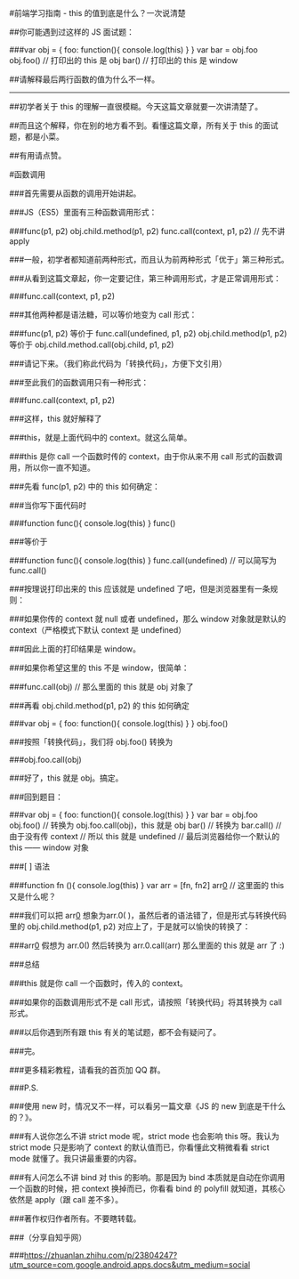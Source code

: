 #前端学习指南 - this 的值到底是什么？一次说清楚
  
  ##你可能遇到过这样的 JS 面试题：
  
  ###var obj = { foo: function(){ console.log(this) } } var bar = obj.foo obj.foo() // 打印出的 this 是 obj bar() // 打印出的 this 是 window
  
  ##请解释最后两行函数的值为什么不一样。
  
  -------
  
  ##初学者关于 this 的理解一直很模糊。今天这篇文章就要一次讲清楚了。
  
  ##而且这个解释，你在别的地方看不到。看懂这篇文章，所有关于 this 的面试题，都是小菜。
  
  ##有用请点赞。
  
  #函数调用
  
  ###首先需要从函数的调用开始讲起。
  
  ###JS（ES5）里面有三种函数调用形式：
  
  ###func(p1, p2) obj.child.method(p1, p2) func.call(context, p1, p2) // 先不讲 apply
  
  ###一般，初学者都知道前两种形式，而且认为前两种形式「优于」第三种形式。
  
  ###从看到这篇文章起，你一定要记住，第三种调用形式，才是正常调用形式：
  
  ###func.call(context, p1, p2)
  
  ###其他两种都是语法糖，可以等价地变为 call 形式：
  
  ###func(p1, p2) 等价于 func.call(undefined, p1, p2) obj.child.method(p1, p2) 等价于 obj.child.method.call(obj.child, p1, p2)
  
  ###请记下来。（我们称此代码为「转换代码」，方便下文引用）
  
  ###至此我们的函数调用只有一种形式：
  
  ###func.call(context, p1, p2)
  
  ###这样，this 就好解释了
  
  ###this，就是上面代码中的 context。就这么简单。
  
  ###this 是你 call 一个函数时传的 context，由于你从来不用 call 形式的函数调用，所以你一直不知道。
  
  ###先看 func(p1, p2) 中的 this 如何确定：
  
  ###当你写下面代码时
  
  ###function func(){ console.log(this) } func()
  
  ###等价于
  
  ###function func(){ console.log(this) } func.call(undefined) // 可以简写为 func.call()
  
  ###按理说打印出来的 this 应该就是 undefined 了吧，但是浏览器里有一条规则：
  
  ###如果你传的 context 就 null 或者 undefined，那么 window 对象就是默认的 context（严格模式下默认 context 是 undefined）
  
  ###因此上面的打印结果是 window。
  
  ###如果你希望这里的 this 不是 window，很简单：
  
  ###func.call(obj) // 那么里面的 this 就是 obj 对象了
  
  ###再看 obj.child.method(p1, p2) 的 this 如何确定
  
  ###var obj = { foo: function(){ console.log(this) } } obj.foo()
  
  ###按照「转换代码」，我们将 obj.foo() 转换为
  
  ###obj.foo.call(obj)
  
  ###好了，this 就是 obj。搞定。
  
  ###回到题目：
  
 ###var obj = { foo: function(){ console.log(this) } } var bar = obj.foo obj.foo() // 转换为 obj.foo.call(obj)，this 就是 obj bar() // 转换为 bar.call() // 由于没有传 context // 所以 this 就是 undefined // 最后浏览器给你一个默认的 this —— window 对象
  
  ###[ ] 语法
  
  ###function fn (){ console.log(this) } var arr = [fn, fn2] arr[0]() // 这里面的 this 又是什么呢？
  
  ###我们可以把 arr[0]( ) 想象为arr.0( )，虽然后者的语法错了，但是形式与转换代码里的 obj.child.method(p1, p2) 对应上了，于是就可以愉快的转换了：
  
  ###arr[0]() 假想为 arr.0() 然后转换为 arr.0.call(arr) 那么里面的 this 就是 arr 了 :)
  
  ###总结
  
  ###this 就是你 call 一个函数时，传入的 context。
  
  ###如果你的函数调用形式不是 call 形式，请按照「转换代码」将其转换为 call 形式。
  
  ###以后你遇到所有跟 this 有关的笔试题，都不会有疑问了。
  
  ###完。
  
  ###更多精彩教程，请看我的首页加 QQ 群。
  
  ###P.S.
  
  ###使用 new 时，情况又不一样，可以看另一篇文章《JS 的 new 到底是干什么的？》。
  
  ###有人说你怎么不讲 strict mode 呢，strict mode 也会影响 this 呀。我认为 strict mode 只是影响了 context 的默认值而已，你看懂此文稍微看看 strict mode 就懂了。我只讲最重要的内容。
  
  ###有人问怎么不讲 bind 对 this 的影响。那是因为 bind 本质就是自动在你调用一个函数的时候，把 context 换掉而已，你看看 bind 的 polyfill 就知道，其核心依然是 apply（跟 call 差不多）。
  
  ###著作权归作者所有。不要瞎转载。
  
  ###（分享自知乎网）
  
  ###https://zhuanlan.zhihu.com/p/23804247?utm_source=com.google.android.apps.docs&utm_medium=social